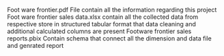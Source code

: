Foot ware frontier.pdf File contain all the information regarding this project
Foot ware frontier sales data.xlsx contain all the collected data from respective store in structured tabular format that data cleaning and additional calculated columns are present
Footware frontier sales reports.pbix Contain schema that connect all the dimension and data file and genrated report
